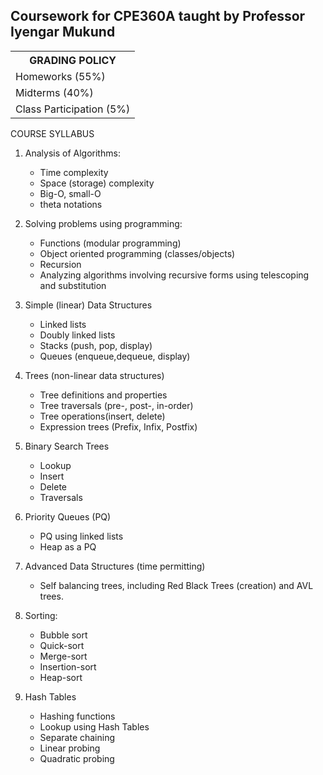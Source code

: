 ## Coursework for CPE360A taught by Professor Iyengar Mukund

<table align=center>
    <tr>
        <th>GRADING POLICY</th>
    </tr>
    <tr>
        <td>Homeworks  (55%)</td>
    </tr>
    <tr>
        <td>Midterms  (40%)</td>
    </tr>
    <tr>
        <td>Class  Participation  (5%)</td>
    </tr>
</table>

COURSE SYLLABUS
1. Analysis of Algorithms: 
    * Time complexity
    * Space (storage) complexity
    * Big-O, small-O
    * theta notations

2. Solving problems using programming: 
    * Functions (modular programming)
    * Object oriented programming (classes/objects)
    * Recursion
    * Analyzing algorithms involving recursive forms using telescoping and substitution

3. Simple  (linear)  Data  Structures
    * Linked  lists
    * Doubly  linked  lists
    * Stacks  (push,  pop,  display)
    * Queues  (enqueue,dequeue, display)

4. Trees  (non-linear  data  structures)
    * Tree  definitions  and  properties
    * Tree  traversals  (pre-,  post-,  in-order)
    * Tree  operations(insert, delete)  
    * Expression trees (Prefix, Infix, Postfix)

5. Binary Search Trees
    * Lookup
    * Insert
    * Delete
    * Traversals

6. Priority Queues (PQ)
    * PQ using linked lists
    * Heap as a PQ

7. Advanced Data Structures (time permitting)
    * Self balancing trees, including Red Black Trees (creation) and AVL trees.

8. Sorting: 
    * Bubble sort
    * Quick-sort
    * Merge-sort
    * Insertion-sort
    * Heap-sort

9. Hash Tables
    * Hashing functions
    * Lookup using Hash Tables
    * Separate chaining
    * Linear probing
    * Quadratic probing